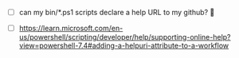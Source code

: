 - [ ] can my bin/\*.ps1 scripts declare a help URL to my github? 🔼 
- [ ] https://learn.microsoft.com/en-us/powershell/scripting/developer/help/supporting-online-help?view=powershell-7.4#adding-a-helpuri-attribute-to-a-workflow

